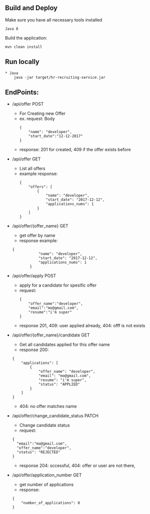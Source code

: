 Build and Deploy
----------------------

Make sure you have all necessary tools installed

    Java 8
    
Build the application:

    mvn clean install
     
Run locally
----------------------

    * Java
        java -jar target/hr-recruiting-service.jar 
    

EndPoints:
----------
* /api/offer POST
  * For Creating new Offer
  * ex. request:
  Body
    ```
    {
    	"name": "developer",
    	"start_date":"12-12-2017"
    }
    ```
  * response: 201 for created, 409 if the offer exists before 
  
* /api/offer GET
  * List all offers
  * example response:
    ```
    {
        "offers": [
            {
                "name": "developer",
                "start_date": "2017-12-12",
                "applications_nums": 1
            }
        ]
    }
    ```
* /api/offer/{offer_name} GET
  * get offer by name
  * response example:
  ```
  {
              "name": "developer",
              "start_date": "2017-12-12",
              "applications_nums": 1
          }

  ```
* /api/offer/apply POST
  * apply for a candidate for spesific offer
  * request:
    ```
    {
    	"offer_name":"developer",
    	"email":"mo@gmail.com",
    	"resume":"i'm super"
    }
    ```
  * response 201, 409: user applied  already, 404:  offf is not exists 
  
* /api/offer/{offer_name}/candidate GET
  * Get all candidates applied for this offer name
  * response 200:
  ```
  {
      "applications": [
          {
              "offer_name": "developer",
              "email": "mo@gmail.com",
              "resume": "i'm super",
              "status": "APPLIED"
          }
      ]
  }

  ```
  * 404: no offer matches name
* /api/offer/change_candidate_status PATCH
  * Change candidate status
  * request:
  ```
  {
  	"email":"mo@gmail.com",
  	"offer_name":"developer",
  	"status": "REJECTED"
  }
  ```
  * response 204: sccessful, 404: offer or user are not there, 

* /api/offer/application_number GET
  * get number of applications
  * response: 
   ```
   {
       "number_of_applications": 0
   }
   ```
